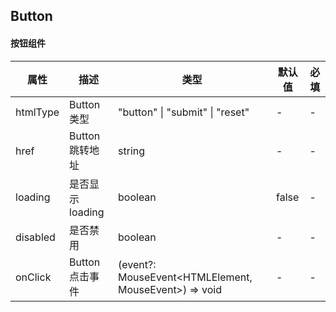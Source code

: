 ## Button

#### 按钮组件

| 属性     | 描述             | 类型                                                  | 默认值 | 必填 |
| -------- | ---------------- | ----------------------------------------------------- | ------ | ---- |
| htmlType | Button 类型      | "button" \| "submit" \| "reset"                       | -      | -    |
| href     | Button 跳转地址  | string                                                | -      | -    |
| loading  | 是否显示 loading | boolean                                               | false  | -    |
| disabled | 是否禁用         | boolean                                               | -      | -    |
| onClick  | Button 点击事件  | (event?: MouseEvent<HTMLElement, MouseEvent>) => void | -      | -    |
